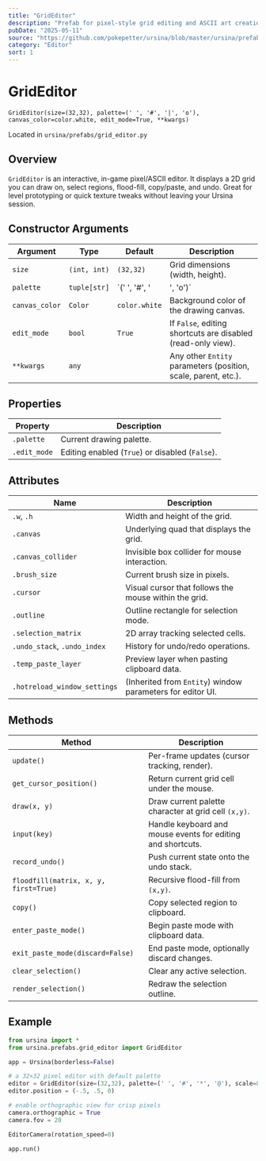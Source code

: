 ```yaml
---
title: "GridEditor"
description: "Prefab for pixel-style grid editing and ASCII art creation in-engine."
pubDate: "2025-05-11"
source: "https://github.com/pokepetter/ursina/blob/master/ursina/prefabs/grid_editor.py"
category: "Editor"
sort: 1
---
```


# GridEditor

`GridEditor(size=(32,32), palette=(' ', '#', '|', 'o'), canvas_color=color.white, edit_mode=True, **kwargs)`

Located in `ursina/prefabs/grid_editor.py`

## Overview

`GridEditor` is an interactive, in-game pixel/ASCII editor. It displays a 2D grid you can draw on, select regions, flood-fill, copy/paste, and undo. Great for level prototyping or quick texture tweaks without leaving your Ursina session.

## Constructor Arguments

| Argument        | Type           | Default                                  | Description                                                 |
|-----------------|----------------|------------------------------------------|-------------------------------------------------------------|
| `size`          | `(int, int)`   | `(32,32)`                                | Grid dimensions (width, height).                            |
| `palette`       | `tuple[str]`   | `(' ', '#', '|', 'o')`                   | Characters or symbols for each pixel/ASCII value.           |
| `canvas_color`  | `Color`        | `color.white`                            | Background color of the drawing canvas.                     |
| `edit_mode`     | `bool`         | `True`                                   | If `False`, editing shortcuts are disabled (read-only view).|
| `**kwargs`      | `any`          |                                          | Any other `Entity` parameters (position, scale, parent, etc.).|

## Properties

| Property       | Description                                              |
|----------------|----------------------------------------------------------|
| `.palette`     | Current drawing palette.                                 |
| `.edit_mode`   | Editing enabled (`True`) or disabled (`False`).         |

## Attributes

| Name                      | Description                                                           |
|---------------------------|-----------------------------------------------------------------------|
| `.w`, `.h`                | Width and height of the grid.                                         |
| `.canvas`                 | Underlying quad that displays the grid.                               |
| `.canvas_collider`        | Invisible box collider for mouse interaction.                         |
| `.brush_size`             | Current brush size in pixels.                                         |
| `.cursor`                 | Visual cursor that follows the mouse within the grid.                 |
| `.outline`                | Outline rectangle for selection mode.                                 |
| `.selection_matrix`       | 2D array tracking selected cells.                                     |
| `.undo_stack`, `.undo_index` | History for undo/redo operations.                                 |
| `.temp_paste_layer`       | Preview layer when pasting clipboard data.                            |
| `.hotreload_window_settings` | (Inherited from `Entity`) window parameters for editor UI.         |

## Methods

| Method                                         | Description                                                      |
|------------------------------------------------|------------------------------------------------------------------|
| `update()`                                     | Per-frame updates (cursor tracking, render).                    |
| `get_cursor_position()`                        | Return current grid cell under the mouse.                        |
| `draw(x, y)`                                   | Draw current palette character at grid cell `(x,y)`.            |
| `input(key)`                                   | Handle keyboard and mouse events for editing and shortcuts.      |
| `record_undo()`                                | Push current state onto the undo stack.                         |
| `floodfill(matrix, x, y, first=True)`          | Recursive flood-fill from `(x,y)`.                               |
| `copy()`                                       | Copy selected region to clipboard.                              |
| `enter_paste_mode()`                           | Begin paste mode with clipboard data.                           |
| `exit_paste_mode(discard=False)`               | End paste mode, optionally discard changes.                     |
| `clear_selection()`                            | Clear any active selection.                                     |
| `render_selection()`                           | Redraw the selection outline.                                   |

## Example

```python
from ursina import *
from ursina.prefabs.grid_editor import GridEditor

app = Ursina(borderless=False)

# a 32×32 pixel editor with default palette
editor = GridEditor(size=(32,32), palette=(' ', '#', '*', '@'), scale=8)
editor.position = (-.5, .5, 0)

# enable orthographic view for crisp pixels
camera.orthographic = True
camera.fov = 20

EditorCamera(rotation_speed=0)

app.run()
```